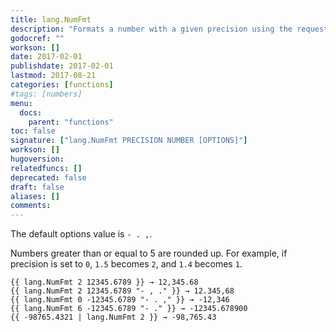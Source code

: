 ```yaml
---
title: lang.NumFmt
description: "Formats a number with a given precision using the requested `negative`, `decimal`, and `grouping` options. The `options` parameter is a string consisting of `<negative> <decimal> <grouping>`."
godocref: ""
workson: []
date: 2017-02-01
publishdate: 2017-02-01
lastmod: 2017-08-21
categories: [functions]
#tags: [numbers]
menu:
  docs:
    parent: "functions"
toc: false
signature: ["lang.NumFmt PRECISION NUMBER [OPTIONS]"]
workson: []
hugoversion:
relatedfuncs: []
deprecated: false
draft: false
aliases: []
comments:
---
```


The default options value is `- . ,`.

Numbers greater than or equal to 5 are rounded up. For example, if precision is set to `0`, `1.5` becomes `2`, and `1.4` becomes `1`.

```
{{ lang.NumFmt 2 12345.6789 }} → 12,345.68
{{ lang.NumFmt 2 12345.6789 "- , ." }} → 12.345,68
{{ lang.NumFmt 0 -12345.6789 "- . ," }} → -12,346
{{ lang.NumFmt 6 -12345.6789 "- ." }} → -12345.678900
{{ -98765.4321 | lang.NumFmt 2 }} → -98,765.43
```

